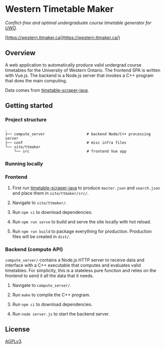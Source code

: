 # Western Timetable Maker
*Conflict-free and optimal undergraduate course timetable generator for [UWO](http://www.uwo.ca/).*

[https://western.ttmaker.ca](https://western.ttmaker.ca/)

## Overview

A web application to automatically produce valid undergrad course timetables for the University of Western Ontario. The frontend SPA is written with Vue.js. The backend is a Node.js server that invokes a C++ program that does the main computing.

Data comes from [timetable-scraper-java](https://github.com/shrumit/timetable-scraper-java).

## Getting started

### Project structure

    .
    ├── compute_server                   # backend Node/C++ processing server
	├── conf                             # misc infra files
    └── site/ttmaker
	    └── src                          # frontend Vue app


### Running locally

### Frontend

1. First run [timetable-scraper-java](https://github.com/shrumit/timetable-scraper-java) to produce  `master.json` and `search.json` and place them in `site/ttmaker/src/`.

2. Navigate to `site/ttmaker/`.

3. Run `npm ci` to download dependencies.

4. Run `npm run serve` to build and serve the site locally with hot reload.

5. Run `npm run build` to package everything for production. Production files will be created in `dist/`.

### Backend (compute API)

`compute_server/` contains a Node.js HTTP server to receive data and interface with a C++ executable that computes and evaluates valid timetables. For simplicity, this is a stateless pure function and relies on the frontend to send it all the data that it needs.

1. Navigate to `compute_server/`.

2. Run `make` to compile the C++ program.

3. Run `npm ci` to download dependencies.

4. Run `node server.js` to start the backend server.

## License

[AGPLv3](https://github.com/shrumit/Western-Timetable-Maker/blob/master/LICENSE).
